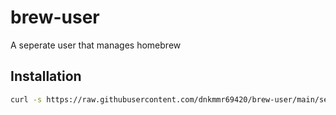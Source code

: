 # brew-user
A seperate user that manages homebrew

## Installation

```bash
curl -s https://raw.githubusercontent.com/dnkmmr69420/brew-user/main/setup.sh | bash
```
